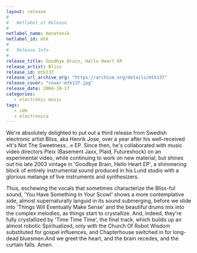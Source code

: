 ```yaml
---
layout: release
#
#   Netlabel of Release
#
netlabel_name: monotonik
netlabel_id: mtk
#
#   Release Info
#
release_title: Goodbye Brain, Hello Heart EP
release_artist: Bliss
release_id: mtk137
release_url_archive_org: "https://archive.org/details/mtk137"
release_cover: "cover-mtk137.jpg"
release_date: 2004-10-17
categories:
   - electronic music
tags:
   - idm
   - electronica
---
```

We're absolutely delighted to put out a third release from Swedish electronic artist Bliss, aka Henrik Jose, over a year after his well-received »It's Not The Sweetness...« EP. Since then, he's collaborated with music video directors Pleix (Basement Jaxx, Plaid, Futureshock) on an experimental video, while continuing to work on new material, but shines out his late 2003 vintage in 'Goodbye Brain, Hello Heart EP', a shimmering block of entirely instrumental sound produced in his Lund studio with a glorious melange of live instruments and synthesizers.

Thus, eschewing the vocals that sometimes characterize the Bliss-ful sound, 'You Have Something In Your Scowl' shows a more contemplative side, almost supernaturally languid in its sound submerging, before we slide into 'Things Will Eventually Make Sense' and the beautiful drums mix into the complex melodies, as things start to crystallize. And, indeed, they're fully crystallized by 'Time Time Time', the final track, which builds up an almost robotic Spiritualized, only with the Church Of Robot Wisdom substituted for gospel influences, and Chapterhouse switched in for long-dead bluesmen.And we greet the heart, and the brain recedes, and the curtain falls. Amen.









